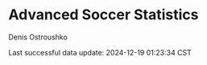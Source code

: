 # Advanced Soccer Statistics
Denis Ostroushko

<!-- gfm -->

Last successful data update: 2024-12-19 01:23:34 CST
